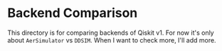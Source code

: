 # Backend Comparison

This directory is for comparing backends of Qiskit v1. For now it's only about `AerSimulator` vs `DDSIM`. When I want to check more, I'll add more.
